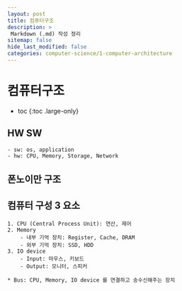 ```yaml
---
layout: post
title: 컴퓨터구조
description: >
 Markdown (.md) 작성 정리 
sitemap: false
hide_last_modified: false
categories: computer-science/1-computer-architecture
---
```


# 컴퓨터구조

* toc
{:toc .large-only}
## HW SW 
    - sw: os, application 
    - hw: CPU, Memory, Storage, Network

## 폰노이만 구조 

## 컴퓨터 구성 3 요소 
    1. CPU (Central Process Unit): 연산, 제어 
    2. Memory 
        - 내부 기억 장치: Register, Cache, DRAM 
        - 외부 기억 장치: SSD, HDD 
    3. IO device
        - Input: 마우스, 키보드
        - Output: 모니터, 스피커

    * Bus: CPU, Memory, IO device 를 연결하고 송수신해주는 장치 



